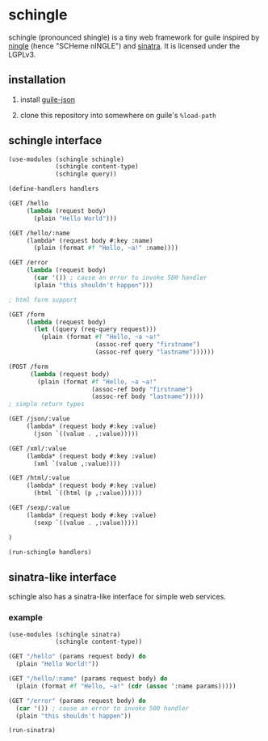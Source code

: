 # schingle

schingle (pronounced shingle) is a tiny web framework for guile inspired by
[ningle](https://github.com/fukamachi/ningle) (hence "SCHeme nINGLE") and
[sinatra](https://github.com/sinatra/sinatra). It is licensed under the LGPLv3.

## installation

1) install [guile-json](https://github.com/aconchillo/guile-json)

2) clone this repository into somewhere on guile's `%load-path`

## schingle interface

```scheme
(use-modules (schingle schingle)
             (schingle content-type)
             (schingle query))

(define-handlers handlers

(GET /hello
     (lambda (request body)
       (plain "Hello World")))

(GET /hello/:name
     (lambda* (request body #:key :name)
       (plain (format #f "Hello, ~a!" :name))))

(GET /error
     (lambda (request body)
       (car '()) ; cause an error to invoke 500 handler
       (plain "this shouldn't happen")))

; html form support

(GET /form
     (lambda (request body)
       (let ((query (req-query request)))
         (plain (format #f "Hello, ~a ~a!"
                        (assoc-ref query "firstname")
                        (assoc-ref query "lastname"))))))

(POST /form
      (lambda (request body)
        (plain (format #f "Hello, ~a ~a!"
                       (assoc-ref body "firstname")
                       (assoc-ref body "lastname")))))
; simple return types

(GET /json/:value
     (lambda* (request body #:key :value)
       (json `((value . ,:value)))))

(GET /xml/:value
     (lambda* (request body #:key :value)
       (xml `(value ,:value))))

(GET /html/:value
     (lambda* (request body #:key :value)
       (html `((html (p ,:value))))))

(GET /sexp/:value
     (lambda* (request body #:key :value)
       (sexp `((value . ,:value)))))

)

(run-schingle handlers)
```

## sinatra-like interface

schingle also has a sinatra-like interface for simple web services.

### example

```scheme
(use-modules (schingle sinatra)
             (schingle content-type))

(GET "/hello" (params request body) do
  (plain "Hello World!"))

(GET "/hello/:name" (params request body) do
  (plain (format #f "Hello, ~a!" (cdr (assoc ':name params)))))

(GET "/error" (params request body) do
  (car '()) ; cause an error to invoke 500 handler
  (plain "this shouldn't happen"))

(run-sinatra)
```
